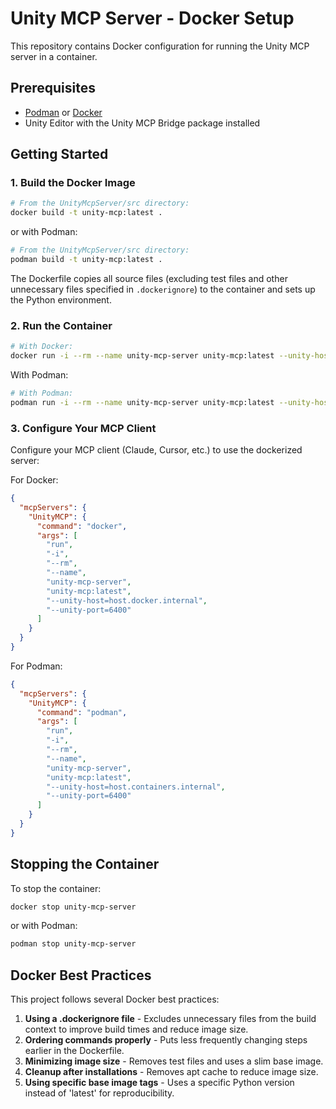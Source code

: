# Unity MCP Server - Docker Setup

This repository contains Docker configuration for running the Unity MCP server in a container.

## Prerequisites

- [Podman](https://podman.io/get-started) or [Docker](https://docs.docker.com/get-docker/)
- Unity Editor with the Unity MCP Bridge package installed

## Getting Started

### 1. Build the Docker Image

```bash
# From the UnityMcpServer/src directory:
docker build -t unity-mcp:latest .
```

or with Podman:

```bash
# From the UnityMcpServer/src directory:
podman build -t unity-mcp:latest .
```

The Dockerfile copies all source files (excluding test files and other unnecessary files specified in `.dockerignore`) to the container and sets up the Python environment.

### 2. Run the Container

```bash
# With Docker:
docker run -i --rm --name unity-mcp-server unity-mcp:latest --unity-host=host.docker.internal --unity-port=6400
```

With Podman:

```bash
# With Podman:
podman run -i --rm --name unity-mcp-server unity-mcp:latest --unity-host=host.containers.internal --unity-port=6400
```

### 3. Configure Your MCP Client

Configure your MCP client (Claude, Cursor, etc.) to use the dockerized server:

For Docker:
```json
{
  "mcpServers": {
    "UnityMCP": {
      "command": "docker",
      "args": [
        "run",
        "-i",
        "--rm",
        "--name",
        "unity-mcp-server",
        "unity-mcp:latest",
        "--unity-host=host.docker.internal",
        "--unity-port=6400"
      ]
    }
  }
}
```

For Podman:
```json
{
  "mcpServers": {
    "UnityMCP": {
      "command": "podman",
      "args": [
        "run",
        "-i",
        "--rm",
        "--name",
        "unity-mcp-server",
        "unity-mcp:latest",
        "--unity-host=host.containers.internal",
        "--unity-port=6400"
      ]
    }
  }
}
```

## Stopping the Container

To stop the container:

```bash
docker stop unity-mcp-server
``` 

or with Podman:

```bash
podman stop unity-mcp-server
```

## Docker Best Practices

This project follows several Docker best practices:

1. **Using a .dockerignore file** - Excludes unnecessary files from the build context to improve build times and reduce image size.
2. **Ordering commands properly** - Puts less frequently changing steps earlier in the Dockerfile.
3. **Minimizing image size** - Removes test files and uses a slim base image.
4. **Cleanup after installations** - Removes apt cache to reduce image size.
5. **Using specific base image tags** - Uses a specific Python version instead of 'latest' for reproducibility.
